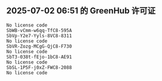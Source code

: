 ## 2025-07-02 06:51 的 GreenHub 许可证
```
No license code
SbWB-vCmm-w6qq-TfC8-595A
SbVp-Y2e7-Yyls-8VC8-8311
No license code
SbVR-Zozg-MCgG-QjC8-F730
No license code
SbT3-038t-fEjo-1bC8-AE91
No license code
SbSL-1P5F-j0xZ-FWC8-2088
No license code
```
